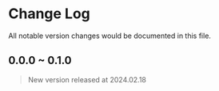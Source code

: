 # Change Log
All notable version changes would be documented in this file.

## 0.0.0 ~ 0.1.0
> New version released at 2024.02.18
